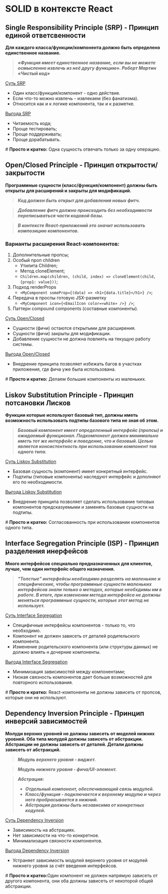 # SOLID в контексте React


## Single Responsibility Principle (SRP) - Принцип единой ответсвенности


**Для каждого класса/функции/компонента должно быть определено единственное название.**


> ___«Функция имеет единственное название, если вы не можете осмысленно извлечь из неё другу функцию». Роберт Мартин «Чистый код»___

<u>Суть SRP</u>
- Один класс/функция/компонент - одно действие.
- Если что-то можно извлечь - извлекаем (без фанатизма).
- Относится как и к логике компонента, так и к разметке.

<u>Выгода SRP</u>
- Читаемость кода;
- Проще тестировать;
- Проще поддерживать;
- Проще дорабатывать.

<p># <b>Просто и кратко:</b> Одна сущность отвечать только за одну операцию.</p>
  


## Open/Closed Principle - Принцип открытости/закрытости

**Программные сущности (класс/функция/компонент) должны быть открыты для расширений и закрыты для модификаций.**

> ___Код должен быть открыт для добавления новых фитч.___

> ___Добавление фитч должно происходить без необходимости переписываться части кодовой базы.___

> ___В контексте React-приложений это значит использовать композицию компонентов.___

### Варианты расширения React-компонентов:

1. Дополнительные пропсы;
2. Особый проп children
   - Утилита Children;
   - Метод cloneElement;
   - `Children.map(children, (child, index) => cloneElement(child, {prop1: value}))`;
3. Подход renderProps
   - `<MyComponent someProp={(data) => <h1>{data.title}</h1>} />`;
4. Передача в проспы готовую JSX-разметку
   - `<MyComponent icon={<EmailIcon color=«white» />} />`;
5. Паттерн compound components (составные компоненты).

<u>Суть Open/Closed</u>
- Сущности (фичи) остаются открытыми для расширения.
- Сущности (фичи) закрыты для модификации.
- Добавление сущности не должна повлиять на текущую работу системы.

<u>Выгода Open/Closed</u>
- Внедрение принципа позволяет избежать багов в участках приложения, где фича уже была использована.

<p># <b>Просто и кратко:</b> Делаем большие компоненты из маленьких. </p>



## Liskov Substitution Principle - Принцип потсановки Лисков

**Функции которые используют базовый тип, должны иметь возможность использовать подтипы базового типа не зная об этом.**

> ___Базовый компонент имеет определенный интерфейс (пропсы) и ожидаемый функционал. Подкомпонент должен минимально иметь тот же интерфейс и поведение, что и базовый. Целью является консистентность при использовании компонент тов одного типа.___

<u>Суть Liskov Substitution</u>
- Базовая сущность (компонент) имеет конкретный интерфейс.
- Подтипы (типовые компоненты) наследуют интерфейс и дополняют его по необходимости.

<u>Выгода Liskov Substitution</u>
- Внедрение принципа позволяет сделать использование типовых компонентов предсказуемыми и заменять базовые сущности на подтипы.

<p># <b>Просто и кратко:</b> Согласованность при использовании компонентов одного типа. </p>



## Interface Segregation Principle (ISP) - Принцип разделения инерфейсов

**Много интерфейсов специально предназначенных для клиентов, лучше, чем один интерфейс общего назначения.**

> ___"Толстые" интерфейсы необходимо разделять на маленькие и специфические, чтобы программные сущности маленьких интерфейсов знали только о методах, которые необхдимы им в работе. В итоге, при изменении метода интерфейса не должны меняться программные сущности, которые этот метод не использует.___

<u>Суть Interface Segregation</u>
- Специфичные интерфейсы компонентов - только то, что необходимо.
- Компонент не должен зависеть от деталей родительского компонента.
- Изменение родительского компонента (или структуры данных) не должно влиять н дочерние компоненты.

<u>Выгода Interface Segregation</u>
- Минимизация зависимостей между компонентами;
- Низкая связность компонентов дает больше возможностей для повторного использования.

<p># <b>Просто и кратко:</b> React-компоненты не должны зависеть от пропсов, которые они не используют.</p>



## Dependency Inversion Principle - Принцип инверсий зависимостей

**Молуди верхних уровней не должны зависеть от моделей нижних уровней. Оба типа молудей должны зависеть от абстракции. Абстракции не должны зависеть от деталей. Детали должны зависеть от абстракций.**

> ___Модуль верхнего уровня - виджет.___

> ___Модуль нижнего уровня - фича/UI-элемент.___

> ___Абстрация:___ 
> - ___Отдельный компонент, обеспечивающий связь модулей.___
> - ___Класс/функция - подключается к верхнему модулю и через него пробрасывается в нижний.___
> - ___Абстрация должны быть независима от конкретных кодулей.___

<u>Суть Dependency Inversion</u>
- Зависимость на абстрациях.
- Нет зависимости на что-то конкретное.
- Минимализация связности компонентов.

<u>Выгода Dependency Inversion</u>
- Устраняет зависимость модулей верхнего уровня от модулей нижнего уровня за счёт введения интерфейсов.

<p># <b>Просто и кратко:</b>Один компонент не должен напрямую зависеть от другого компонента, они оба должны зависеть от некоторой общей абстракции.</p>